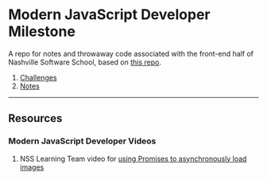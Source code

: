 # Modern JavaScript Developer Milestone

A repo for notes and throwaway code associated with the front-end half of Nashville Software School, based on [this repo](https://github.com/nashville-software-school/front-end-milestones/tree/master/3-modern-javascript-developer).

1. [Challenges](challenges)
1. [Notes](notes)

---

## Resources

### Modern JavaScript Developer Videos

1. NSS Learning Team video for [using Promises to asynchronously load images](https://www.youtube.com/watch?v=ieS07COyZZU&list=PLX0ucpUE_qIOUsxGNEPpP9yonb4zerVIC&index=7)
